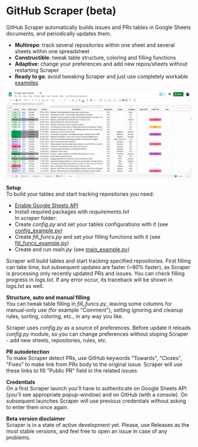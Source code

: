 # GitHub Scraper (beta)

GitHub Scraper automatically builds issues and PRs tables in Google Sheets documents, and periodically updates them.
* **Multirepo**: track several repositories within one sheet and several sheets within one spreadsheet
* **Constructible**: tweak table structure, coloring and filling functions
* **Adaptive**: change your preferences and add new repos/sheets without restarting Scraper
* **Ready to go**: avoid tweaking Scraper and just use completely workable [examples](https://github.com/IlyaFaer/GitHub-Scraper/tree/master/scraper/examples)

![image](https://github.com/IlyaFaer/GitHub-Scraper/blob/master/GitHubScraperPreview.png?raw=true)

**Setup**  
To build your tables and start tracking repositories you need:
* [Enable Google Sheets API](https://developers.google.com/sheets/api/quickstart/python#step_1_turn_on_the)  
* Install required packages with *requirements.txt*  
In *scraper* folder:
* Create *config.py* and set your tables configurations with it (see [config_example.py](https://github.com/IlyaFaer/GitHub-Scraper/blob/master/scraper/examples/config_example.py))
* Create *fill_funcs.py* and set your filling functions with it (see [fill_funcs_example.py](https://github.com/IlyaFaer/GitHub-Scraper/blob/master/scraper/examples/fill_funcs_example.py))
* Create and run *main.py* (see [main_example.py](https://github.com/IlyaFaer/GitHub-Scraper/blob/master/scraper/examples/main_example.py))

Scraper will build tables and start tracking specified repositories. First filling can take time, but subsequent updates are faster (~80% faster), as Scraper is processing only recently updated PRs and issues. You can check filling progress in *logs.txt*. If any error occur, its traceback will be shown in *logs.txt* as well.

**Structure, auto and manual filling**  
You can tweak table filling in *fill_funcs.py*, leaving some columns for manual-only use (for example "Comment"), setting ignoring and  cleanup rules, sorting, coloring, etc., in any way you like.  

Scraper uses *config.py* as a source of preferences. Before update it reloads *config.py* module, so you can change preferences without stoping Scraper - add new sheets, repositories, rules, etc.  

**PR autodetection**  
To make Scraper detect PRs, use GitHub keywords "Towards", "Closes", "Fixes" to make link from PRs body to the original issue. Scraper will use these links to fill "Public PR" field in the related issues.  

**Credentials**  
On a first Scraper launch you'll have to authenticate on Google Sheets API (you'll see appropriate popup-window) and on GitHub (with a console). On subsequent launches Scraper will use previous credentials without asking to enter them once again.

**Beta version disclaimer**  
Scraper is in a state of active development yet. Please, use Releases as the most stable versions, and feel free to open an issue in case of any problems.
